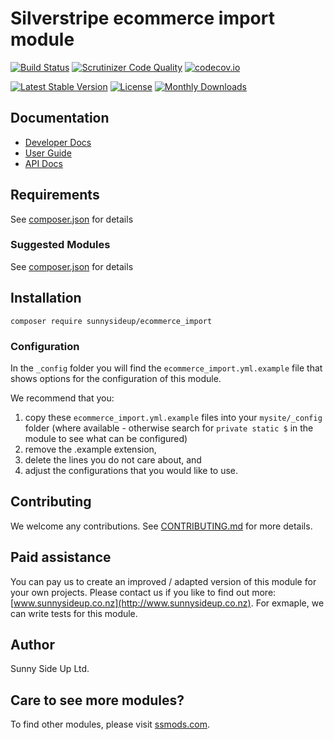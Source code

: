 # Silverstripe ecommerce import module
[![Build Status](https://travis-ci.org/sunnysideup/silverstripe-ecommerce_import.svg?branch=master)](https://travis-ci.org/sunnysideup/silverstripe-ecommerce_import)
[![Scrutinizer Code Quality](https://scrutinizer-ci.com/g/sunnysideup/silverstripe-ecommerce_import/badges/quality-score.png?b=master)](https://scrutinizer-ci.com/g/sunnysideup/silverstripe-ecommerce_import/?branch=master)
[![codecov.io](https://codecov.io/github/sunnysideup/silverstripe-ecommerce_import/coverage.svg?branch=master)](https://codecov.io/github/sunnysideup/silverstripe-ecommerce_import?branch=master)

[![Latest Stable Version](https://poser.pugx.org/sunnysideup/ecommerce_import/version)](https://packagist.org/packages/sunnysideup/ecommerce_import)
[![License](https://poser.pugx.org/sunnysideup/ecommerce_import/license)](https://packagist.org/packages/sunnysideup/ecommerce_import)
[![Monthly Downloads](https://poser.pugx.org/sunnysideup/ecommerce_import/d/monthly)](https://packagist.org/packages/sunnysideup/ecommerce_import)


## Documentation



 * [Developer Docs](docs/en/INDEX.md)
 * [User Guide](docs/en/userguide.md)
 * [API Docs](http://docs.ssmods.com/sunnysideup/ecommerce_import/classes.xhtml)


## Requirements



See [composer.json](composer.json) for details


### Suggested Modules



See [composer.json](composer.json) for details


## Installation


```
composer require sunnysideup/ecommerce_import
```

### Configuration



In the `_config` folder you will find the `ecommerce_import.yml.example`
file that shows options for the configuration of this module.

We recommend that you:

  1. copy these `ecommerce_import.yml.example` files into your
`mysite/_config` folder (where available - otherwise search for `private static $` in the module to see what can be configured)
  2. remove the .example extension,
  3. delete the lines you do not care about, and
  4. adjust the configurations that you would like to use.


## Contributing



We welcome any contributions. See [CONTRIBUTING.md](CONTRIBUTING.md) for more details.

## Paid assistance



You can pay us to create an improved / adapted version of this module for your own projects.  Please contact us if you like to find out more: [www.sunnysideup.co.nz](http://www.sunnysideup.co.nz).  For exmaple, we can write tests for this module.  

## Author



Sunny Side Up Ltd.


## Care to see more modules?

To find other modules, please visit [ssmods.com](http://ssmods.com/).
